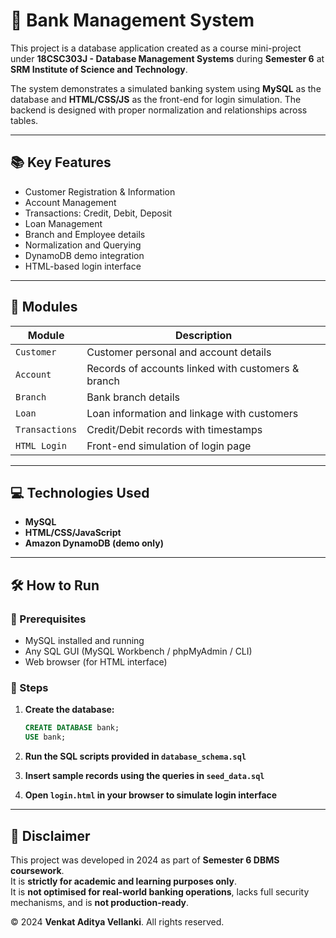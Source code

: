 # 🏦 Bank Management System

This project is a database application created as a course mini-project under **18CSC303J - Database Management Systems** during **Semester 6** at **SRM Institute of Science and Technology**.

The system demonstrates a simulated banking system using **MySQL** as the database and **HTML/CSS/JS** as the front-end for login simulation. The backend is designed with proper normalization and relationships across tables.

---

## 📚 Key Features

- Customer Registration & Information
- Account Management
- Transactions: Credit, Debit, Deposit
- Loan Management
- Branch and Employee details
- Normalization and Querying
- DynamoDB demo integration
- HTML-based login interface

---

## 🧠 Modules

| Module           | Description                                        |
|------------------|----------------------------------------------------|
| `Customer`       | Customer personal and account details              |
| `Account`        | Records of accounts linked with customers & branch |
| `Branch`         | Bank branch details                                |
| `Loan`           | Loan information and linkage with customers        |
| `Transactions`   | Credit/Debit records with timestamps               |
| `HTML Login`     | Front-end simulation of login page                 |

---

## 💻 Technologies Used

- **MySQL**
- **HTML/CSS/JavaScript**
- **Amazon DynamoDB (demo only)**

---

## 🛠 How to Run

### 🧱 Prerequisites

- MySQL installed and running
- Any SQL GUI (MySQL Workbench / phpMyAdmin / CLI)
- Web browser (for HTML interface)

### 🧾 Steps

1. **Create the database:**
    ```sql
    CREATE DATABASE bank;
    USE bank;
    ```

2. **Run the SQL scripts provided in `database_schema.sql`**

3. **Insert sample records using the queries in `seed_data.sql`**

4. **Open `login.html` in your browser to simulate login interface**

---

## 📄 Disclaimer

This project was developed in 2024 as part of **Semester 6 DBMS coursework**.  
It is **strictly for academic and learning purposes only**.  
It is **not optimised for real-world banking operations**, lacks full security mechanisms, and is **not production-ready**.

© 2024 **Venkat Aditya Vellanki**. All rights reserved.
